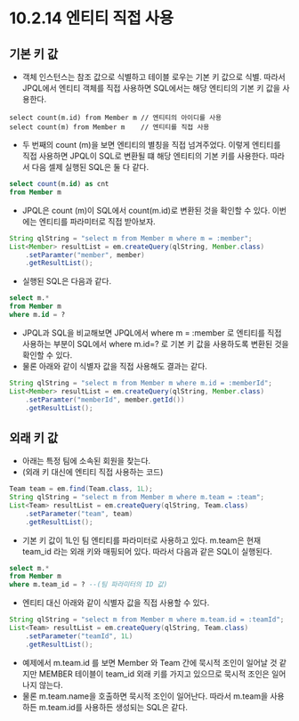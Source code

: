 # 10.2.14 엔티티 직접 사용
## 기본 키 값
- 객체 인스턴스는 참조 값으로 식별하고 테이블 로우는 기본 키 값으로 식별. 따라서 JPQL에서 엔티티 객체를 직접 사용하면 SQL에서는 해당 엔티티의 기본 키 값을 사용한다.
```jpaql
select count(m.id) from Member m // 엔티티의 아이디를 사용
select count(m) from Member m    // 엔티티를 직접 사용
```
- 두 번째의 count (m)을 보면 엔티티의 별칭을 직접 넘겨주었다. 이렇게 엔티티를 직접 사용하면 JPQL이 SQL로 변환될 떄 해당 엔티티의 기본 키를 사용한다. 따라서 다음 셀제 실행된 SQL은 둘 다 같다.
```sql
select count(m.id) as cnt
from Member m
```
- JPQL은 count (m)이 SQL에서 count(m.id)로 변환된 것을 확인할 수 있다. 이번에는 엔티티를 파라미터로 직접 받아보자.
```java
String qlString = "select m from Member m where m = :member";
List<Member> resultList = em.createQuery(qlString, Member.class)
    .setParamter("member", member)
    .getResultList();
```
- 실행된 SQL은 다음과 같다.
```sql
select m.*
from Member m
where m.id = ?
```
- JPQL과 SQL을 비교해보면 JPQL에서 where m = :member 로 엔티티를 직접 사용하는 부분이 SQL에서 where m.id=? 로 기본 키 값을 사용하도록 변환된 것을 확인할 수 있다.
- 물론 아래와 같이 식별자 값을 직접 사용해도 결과는 같다.
```java
String qlString = "select m from Member m where m.id = :memberId";
List<Member> resultList = em.createQuery(qlString, Member.class)
    .setParamter("memberId", member.getId())
    .getResultList();
```

## 외래 키 값
- 아래는 특정 팀에 소속된 회원을 찾는다.
- (외래 키 대신에 엔티티 직접 사용하는 코드)
```java
Team team = em.find(Team.class, 1L);
String qlString = "select m from Member m where m.team = :team";
List<Team> resultList = em.createQuery(qlString, Team.class)
    .setParameter("team", team)
    .getResultList();
```
- 기본 키 값이 1L인 팀 엔티티를 파라미터로 사용하고 있다. m.team은 현재 team_id 라는 외래 키와 매핑되어 있다. 따라서 다음과 같은 SQL이 실행된다.
```sql
select m.*
from Member m
where m.team_id = ? --(팀 파라미터의 ID 값)
```
- 엔티티 대신 아래와 같이 식별자 값을 직접 사용할 수 있다.
```java
String qlString = "select m from Member m where m.team.id = :teamId";
List<Team> resultList = em.createQuery(qlString, Team.class)
    .setParameter("teamId", 1L)
    .getResultList();
```
- 예제에서 m.team.id 를 보면 Member 와 Team 간에 묵시적 조인이 일어날 것 같지만 MEMBER 테이블이 team_id 외래 키를 가지고 있으므로 묵시적 조인은 일어나지 않는다.
- 물론 m.team.name을 호출하면 묵시적 조인이 일어난다. 따라서 m.team을 사용하든 m.team.id를 사용하든 생성되는 SQL은 같다.

